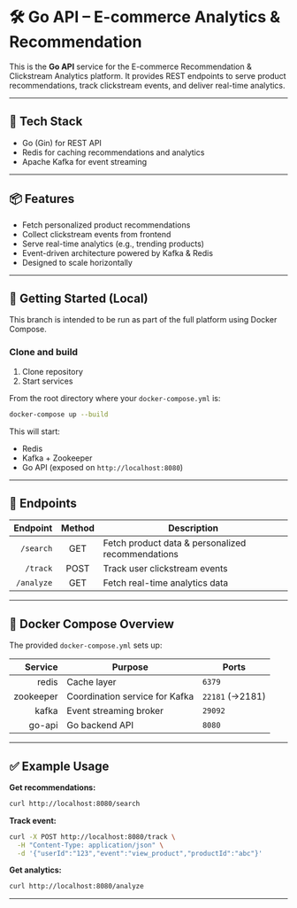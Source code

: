 # 🛠️ Go API – E-commerce Analytics & Recommendation

This is the **Go API** service for the E-commerce Recommendation & Clickstream Analytics platform.
It provides REST endpoints to serve product recommendations, track clickstream events, and deliver real-time analytics.

---

## 🧰 **Tech Stack**

* Go (Gin) for REST API
* Redis for caching recommendations and analytics
* Apache Kafka for event streaming

---

## 📦 **Features**

* Fetch personalized product recommendations
* Collect clickstream events from frontend
* Serve real-time analytics (e.g., trending products)
* Event-driven architecture powered by Kafka & Redis
* Designed to scale horizontally

---

## 🚀 **Getting Started (Local)**

This branch is intended to be run as part of the full platform using Docker Compose.

### Clone and build

1. Clone repository
2. Start services

From the root directory where your `docker-compose.yml` is:

```bash
docker-compose up --build
```

This will start:

* Redis
* Kafka + Zookeeper
* Go API (exposed on `http://localhost:8080`)

---

## 🧪 **Endpoints**

|   Endpoint | Method | Description                                       |
| ---------: | :----: | ------------------------------------------------- |
|  `/search` |   GET  | Fetch product data & personalized recommendations |
|   `/track` |  POST  | Track user clickstream events                     |
| `/analyze` |   GET  | Fetch real-time analytics data                    |

---

## 🐳 **Docker Compose Overview**

The provided `docker-compose.yml` sets up:

|   Service | Purpose                        | Ports           |
| --------: | ------------------------------ | --------------- |
|     redis | Cache layer                    | `6379`          |
| zookeeper | Coordination service for Kafka | `22181` (→2181) |
|     kafka | Event streaming broker         | `29092`         |
|    go-api | Go backend API                 | `8080`          |

---

## ✅ **Example Usage**

**Get recommendations:**

```bash
curl http://localhost:8080/search
```

**Track event:**

```bash
curl -X POST http://localhost:8080/track \
  -H "Content-Type: application/json" \
  -d '{"userId":"123","event":"view_product","productId":"abc"}'
```

**Get analytics:**

```bash
curl http://localhost:8080/analyze
```

---